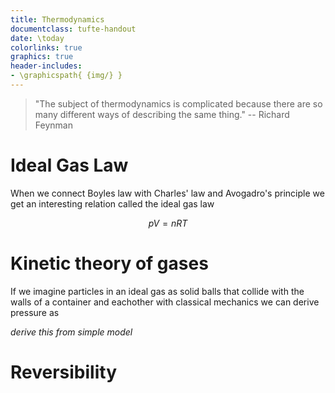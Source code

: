 ```yaml
---
title: Thermodynamics
documentclass: tufte-handout
date: \today
colorlinks: true
graphics: true
header-includes:
- \graphicspath{ {img/} }
---
```


> "The subject of thermodynamics is complicated because there are so many different ways of describing the same thing."
 -- Richard Feynman

# Ideal Gas Law

When we connect Boyles law with Charles' law and Avogadro's principle we get an interesting relation
called the ideal gas law

$$ pV = nRT $$

# Kinetic theory of gases

If we imagine particles in an ideal gas as solid balls that collide with the walls of a container
and eachother with classical mechanics we can derive pressure as

_derive this from simple model_

# Reversibility



